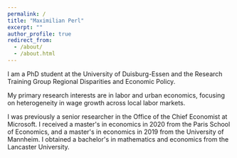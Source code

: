 ```yaml
---
permalink: /
title: "Maximilian Perl"
excerpt: ""
author_profile: true
redirect_from: 
  - /about/
  - /about.html
---
```


I am a PhD student at the University of Duisburg-Essen and the Research Training Group Regional Disparities and Economic Policy. 

My primary research interests are in labor and urban economics, focusing on heterogeneity in wage growth across local labor markets.

I was previously a senior researcher in the Office of the Chief Economist at Microsoft. I received a master's in economics in 2020 from the Paris School of Economics, and a master's in economics in 2019 from the University of Mannheim. I obtained a bachelor's in mathematics and economics from the Lancaster University. 
